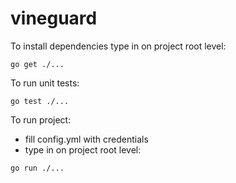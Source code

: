 # vineguard

To install dependencies type in on project root level:
```
go get ./...
```

To run unit tests:
```
go test ./...
```

To run project:
- fill config.yml with credentials
- type in on project root level:
```
go run ./...
```
